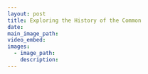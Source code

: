 ```yaml
---
layout: post
title: Exploring the History of the Common
date:
main_image_path:
video_embed:
images:
  - image_path:
    description:
---
```


